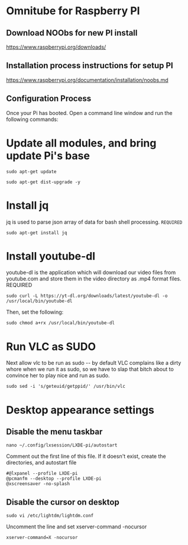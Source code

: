 
# Omnitube for Raspberry PI

## Download NOObs for new PI install
https://www.raspberrypi.org/downloads/

## Installation process instructions for setup PI
https://www.raspberrypi.org/documentation/installation/noobs.md

## Configuration Process

Once your Pi has booted.
Open a command line window and run the following commands:

# Update all modules, and bring update Pi's base

`sudo apt-get update`

`sudo apt-get dist-upgrade -y`

# Install jq 
jq is used to parse json array of data for bash shell processing. `REQUIRED`

`sudo apt-get install jq`

# Install youtube-dl

youtube-dl is the application which will download our video files from youtube.com and store
them in the video directory as .mp4 format files. REQUIRED

`sudo curl -L https://yt-dl.org/downloads/latest/youtube-dl -o /usr/local/bin/youtube-dl`

Then, set the following:

`sudo chmod a+rx /usr/local/bin/youtube-dl`

# Run VLC as SUDO
Next allow vlc to be run as sudo -- by default VLC complains like a dirty whore when we run it as sudo, 
so we have to slap that bitch about to convince her to play nice and run as sudo.

`sudo sed -i 's/geteuid/getppid/' /usr/bin/vlc`

# Desktop appearance settings


## Disable the menu taskbar

`nano ~/.config/lxsession/LXDE-pi/autostart`

Comment out the first line of this file. If it doesn't exist, create the directories, and autostart file

```
#@lxpanel --profile LXDE-pi
@pcmanfm --desktop --profile LXDE-pi
@xscreensaver -no-splash
```


## Disable the cursor on desktop 

`sudo vi /etc/lightdm/lightdm.conf`

Uncomment the line and set xserver-command -nocursor

`xserver-command=X -nocursor`

